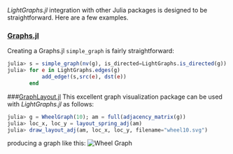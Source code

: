 *LightGraphs.jl* integration with other Julia packages is designed to be straightforward. Here are a few examples.

### [Graphs.jl](http://github.com/JuliaLang/Graphs.jl)
Creating a Graphs.jl `simple_graph` is fairly straightforward:
```julia
julia> s = simple_graph(nv(g), is_directed=LightGraphs.is_directed(g))
julia> for e in LightGraphs.edges(g)
           add_edge!(s,src(e), dst(e))
       end
```

###[GraphLayout.jl](https://github.com/IainNZ/GraphLayout.jl)
This excellent graph visualization package can be used with *LightGraphs.jl* as follows:

```julia
julia> g = WheelGraph(10); am = full(adjacency_matrix(g))
julia> loc_x, loc_y = layout_spring_adj(am)
julia> draw_layout_adj(am, loc_x, loc_y, filename="wheel10.svg")
```
producing a graph like this:
![Wheel Graph](https://cloud.githubusercontent.com/assets/941359/5848475/b31c41f2-a18d-11e4-8a4d-fcd148335bc9.png)
